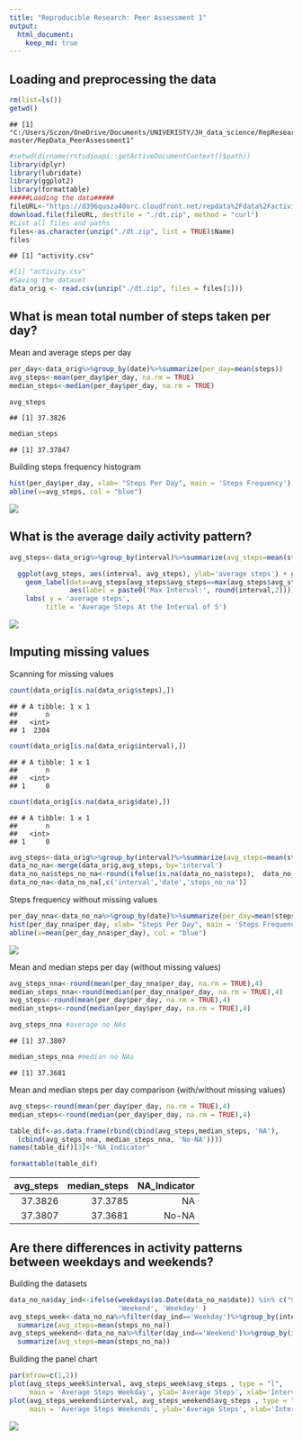 ```yaml
---
title: "Reproducible Research: Peer Assessment 1"
output: 
  html_document:
    keep_md: true
---
```



## Loading and preprocessing the data


```r
rm(list=ls())
getwd()
```

```
## [1] "C:/Users/Sczon/OneDrive/Documents/UNIVERISTY/JH_data_science/RepResearch_1/RepData_PeerAssessment1-master/RepData_PeerAssessment1"
```

```r
#setwd(dirname(rstudioapi::getActiveDocumentContext()$path))
library(dplyr)
library(lubridate)
library(ggplot2)
library(formattable)
#####Loading the data#####
fileURL<-"https://d396qusza40orc.cloudfront.net/repdata%2Fdata%2Factivity.zip"
download.file(fileURL, destfile = "./dt.zip", method = "curl")
#List all files and paths
files<-as.character(unzip("./dt.zip", list = TRUE)$Name) 
files
```

```
## [1] "activity.csv"
```

```r
#[1] "activity.csv"           
#Saving the dataset
data_orig <- read.csv(unzip("./dt.zip", files = files[1]))
```

## What is mean total number of steps taken per day?
Mean and average steps per day

```r
per_day<-data_orig%>%group_by(date)%>%summarize(per_day=mean(steps))
avg_steps<-mean(per_day$per_day, na.rm = TRUE)
median_steps<-median(per_day$per_day, na.rm = TRUE)
```

```r
avg_steps
```

```
## [1] 37.3826
```

```r
median_steps
```

```
## [1] 37.37847
```
Building steps frequency histogram

```r
hist(per_day$per_day, xlab= "Steps Per Day", main = 'Steps Frequency')
abline(v=avg_steps, col = "blue")
```

![](PA1_template_files/figure-html/figure_1-1.png)<!-- -->



## What is the average daily activity pattern?

```r
avg_steps<-data_orig%>%group_by(interval)%>%summarize(avg_steps=mean(steps, na.rm=TRUE))

  ggplot(avg_steps, aes(interval, avg_steps), ylab='average steps') + geom_line() +
    geom_label(data=avg_steps[avg_steps$avg_steps==max(avg_steps$avg_steps),], 
               aes(label = paste0('Max Interval:', round(interval,2)))) +
    labs( y = 'average steps', 
         title = 'Average Steps At the Interval of 5')
```

![](PA1_template_files/figure-html/figure_2-1.png)<!-- -->


## Imputing missing values
Scanning for missing values

```r
count(data_orig[is.na(data_orig$steps),])
```

```
## # A tibble: 1 x 1
##       n
##   <int>
## 1  2304
```

```r
count(data_orig[is.na(data_orig$interval),])
```

```
## # A tibble: 1 x 1
##       n
##   <int>
## 1     0
```

```r
count(data_orig[is.na(data_orig$date),])
```

```
## # A tibble: 1 x 1
##       n
##   <int>
## 1     0
```



```r
avg_steps<-data_orig%>%group_by(interval)%>%summarize(avg_steps=mean(steps, na.rm=TRUE))
data_no_na<-merge(data_orig,avg_steps, by='interval')
data_no_na$steps_no_na<-round(ifelse(is.na(data_no_na$steps),  data_no_na$avg_steps, data_no_na$steps))
data_no_na<-data_no_na[,c('interval','date','steps_no_na')]
```

Steps frequency without missing values


```r
per_day_nna<-data_no_na%>%group_by(date)%>%summarize(per_day=mean(steps_no_na))
hist(per_day_nna$per_day, xlab= "Steps Per Day", main = 'Steps Frequency No NAs')
abline(v=mean(per_day_nna$per_day), col = "blue")
```

![](PA1_template_files/figure-html/figure_3-1.png)<!-- -->

Mean and median steps per day (without missing values)


```r
avg_steps_nna<-round(mean(per_day_nna$per_day, na.rm = TRUE),4)
median_steps_nna<-round(median(per_day_nna$per_day, na.rm = TRUE),4)
avg_steps<-round(mean(per_day$per_day, na.rm = TRUE),4)
median_steps<-round(median(per_day$per_day, na.rm = TRUE),4)
```

```r
avg_steps_nna #average no NAs
```

```
## [1] 37.3807
```

```r
median_steps_nna #median no NAs
```

```
## [1] 37.3681
```
Mean and median steps per day comparison (with/without missing values)

```r
avg_steps<-round(mean(per_day$per_day, na.rm = TRUE),4)
median_steps<-round(median(per_day$per_day, na.rm = TRUE),4)

table_dif<-as.data.frame(rbind(cbind(avg_steps,median_steps, 'NA'), 
  (cbind(avg_steps_nna, median_steps_nna, 'No-NA'))))
names(table_dif)[3]<-"NA_Indicator"
```


```r
formattable(table_dif)
```


<table class="table table-condensed">
 <thead>
  <tr>
   <th style="text-align:right;"> avg_steps </th>
   <th style="text-align:right;"> median_steps </th>
   <th style="text-align:right;"> NA_Indicator </th>
  </tr>
 </thead>
<tbody>
  <tr>
   <td style="text-align:right;"> 37.3826 </td>
   <td style="text-align:right;"> 37.3785 </td>
   <td style="text-align:right;"> NA </td>
  </tr>
  <tr>
   <td style="text-align:right;"> 37.3807 </td>
   <td style="text-align:right;"> 37.3681 </td>
   <td style="text-align:right;"> No-NA </td>
  </tr>
</tbody>
</table>


## Are there differences in activity patterns between weekdays and weekends?
Building the datasets

```r
data_no_na$day_ind<-ifelse(weekdays(as.Date(data_no_na$date)) %in% c("Saturday","Sunday"),
                           'Weekend', 'Weekday' )
avg_steps_week<-data_no_na%>%filter(day_ind=='Weekday')%>%group_by(interval)%>%
  summarize(avg_steps=mean(steps_no_na))
avg_steps_weekend<-data_no_na%>%filter(day_ind=='Weekend')%>%group_by(interval)%>%
  summarize(avg_steps=mean(steps_no_na))
```

Building the panel chart


```r
par(mfrow=c(1,2))
plot(avg_steps_week$interval, avg_steps_week$avg_steps , type = "l", 
     main = 'Average Steps Weekday', ylab='Average Steps', xlab='Interval') 
plot(avg_steps_weekend$interval, avg_steps_weekend$avg_steps , type = "l", 
     main = 'Average Steps Weekends', ylab='Average Steps', xlab='Interval') 
```

![](PA1_template_files/figure-html/figure_5-1.png)<!-- -->

